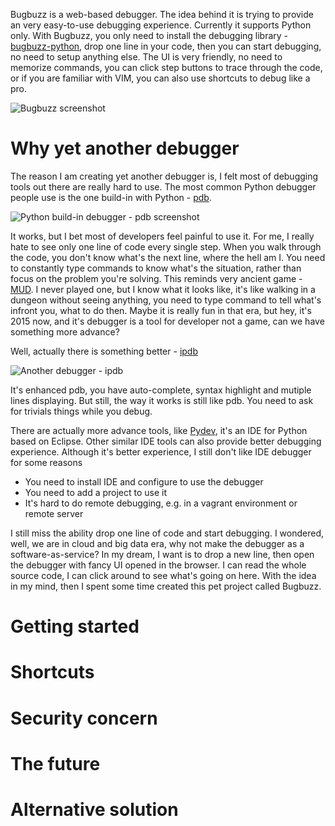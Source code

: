 Bugbuzz is a web-based debugger. The idea behind it is trying to provide an very easy-to-use debugging experience. Currently it supports Python only. With Bugbuzz, you only need to install the debugging library - [bugbuzz-python](https://github.com/victorlin/bugbuzz-python), drop one line in your code, then you can start debugging, no need to setup anything else. The UI is very friendly, no need to memorize commands, you can click step buttons to trace through the code, or if you are familiar with VIM, you can also use shortcuts to debug like a pro.

![Bugbuzz screenshot](https://cloud.githubusercontent.com/assets/201615/7791039/504bf5ba-024d-11e5-9f19-ec865b1e5b36.png)

# Why yet another debugger

The reason I am creating yet another debugger is, I felt most of debugging tools out there are really hard to use. The most common Python debugger people use is the one build-in with Python - [pdb](https://docs.python.org/2/library/pdb.html).

![Python build-in debugger - pdb screenshot](https://cloud.githubusercontent.com/assets/201615/7790924/8b0dabe2-024a-11e5-86e4-ae46a07699bb.png)

It works, but I bet most of developers feel painful to use it. For me, I really hate to see only one line of code every single step. When you walk through the code, you don't know what's the next line, where the hell am I. You need to constantly type commands to know what's the situation, rather than focus on the problem you're solving. This reminds very ancient game - [MUD](http://en.wikipedia.org/wiki/MUD). I never played one, but I know what it looks like, it's like walking in a dungeon without seeing anything, you need to type command to tell what's infront you, what to do then. Maybe it is really fun in that era, but hey, it's 2015 now, and it's debugger is a tool for developer not a game, can we have something more advance?

Well, actually there is something better - [ipdb](https://pypi.python.org/pypi/ipdb)

![Another debugger - ipdb](https://cloud.githubusercontent.com/assets/201615/7791008/8406135a-024c-11e5-91be-75673ad5c543.png)

It's enhanced pdb, you have auto-complete, syntax highlight and mutiple lines displaying. But still, the way it works is still like pdb. You need to ask for trivials things while you debug.

There are actually more advance tools, like [Pydev](http://pydev.org), it's an IDE for Python based on Eclipse. Other similar IDE tools can also provide better debugging experience. Although it's better experience, I still don't like IDE debugger for some reasons

 - You need to install IDE and configure to use the debugger
 - You need to add a project to use it
 - It's hard to do remote debugging, e.g. in a vagrant environment or remote server

I still miss the ability drop one line of code and start debugging. I wondered, well, we are in cloud and big data era, why not make the debugger as a software-as-service? In my dream, I want is to drop a new line, then open the debugger with fancy UI opened in the browser. I can read the whole source code, I can click around to see what's going on here. With the idea in my mind, then I spent some time created this pet project called Bugbuzz.

# Getting started

# Shortcuts

# Security concern

# The future

# Alternative solution
